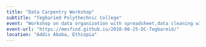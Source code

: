 ```yaml
---
title: "Data Carpentry Workshop"
subtitle: "Tegbaried Polythechnic College"
event: "Workshop on data organization with spreadsheet,data cleaning with open refine and data Analysis with R"
event-url: "https://mesfind.github.io/2018-06-25-DC-Tegbareid/"
location: "Addis Ababa, Ethiopia"
---
```

